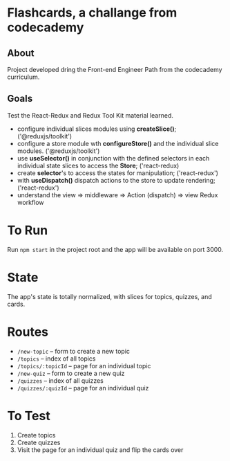 # Flashcards, a challange from codecademy

## About

Project developed dring the Front-end Engineer Path from the codecademy curriculum.

## Goals

Test the React-Redux and Redux Tool Kit material learned.

+ configure individual slices modules using <b>createSlice()</b>; ('@reduxjs/toolkit')
+ configure a store module wth <b>configureStore()</b> and the individual slice modules. ('@reduxjs/toolkit')
+ use <b>useSelector()</b> in conjunction with the defined selectors in each individual state slices to access the <b>Store</b>; ('react-redux)
+ create <b>selector</b>'s to access the states for manipulation; ('react-redux')
+ with <b>useDispatch()</b> dispatch actions to the store to update rendering; ('react-redux')
+ understand the view => middleware => Action (dispatch) => view Redux workflow

# To Run

Run `npm start` in the project root and the app will be available on port 3000.

# State

The app's state is totally normalized, with slices for topics, quizzes, and cards.

# Routes

- `/new-topic` – form to create a new topic
- `/topics` – index of all topics
- `/topics/:topicId` – page for an individual topic
- `/new-quiz` – form to create a new quiz
- `/quizzes` – index of all quizzes
- `/quizzes/:quizId` – page for an individual quiz

# To Test

1. Create topics
2. Create quizzes
3. Visit the page for an individual quiz and flip the cards over
